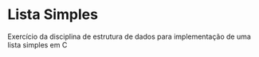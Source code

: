 # Lista Simples
Exercício da disciplina de estrutura de dados para implementação de uma lista simples em C

